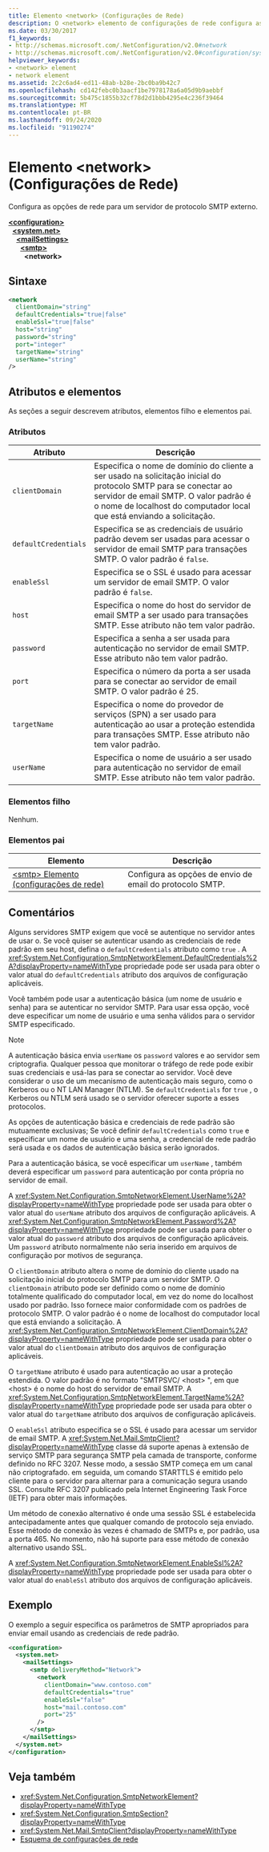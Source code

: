 ```yaml
---
title: Elemento <network> (Configurações de Rede)
description: O <network> elemento de configurações de rede configura as opções de rede para uma opção de servidor SMTP externo no .NET Framework.
ms.date: 03/30/2017
f1_keywords:
- http://schemas.microsoft.com/.NetConfiguration/v2.0#network
- http://schemas.microsoft.com/.NetConfiguration/v2.0#configuration/system.net/mailSettings/smtp/network
helpviewer_keywords:
- <network> element
- network element
ms.assetid: 2c2c6ad4-ed11-48ab-b28e-2bc0ba9b42c7
ms.openlocfilehash: cd142febc0b3aacf1be7978178a6a05d9b9aebbf
ms.sourcegitcommit: 5b475c1855b32cf78d2d1bbb4295e4c236f39464
ms.translationtype: MT
ms.contentlocale: pt-BR
ms.lasthandoff: 09/24/2020
ms.locfileid: "91190274"
---
```

# <a name="network-element-network-settings"></a>Elemento \<network> (Configurações de Rede)

Configura as opções de rede para um servidor de protocolo SMTP externo.  

[**\<configuration>**](../configuration-element.md)\
&nbsp;&nbsp;[**\<system.net>**](system-net-element-network-settings.md)\
&nbsp;&nbsp;&nbsp;&nbsp;[**\<mailSettings>**](mailsettings-element-network-settings.md)\
&nbsp;&nbsp;&nbsp;&nbsp;&nbsp;&nbsp;[**\<smtp>**](smtp-element-network-settings.md)\
&nbsp;&nbsp;&nbsp;&nbsp;&nbsp;&nbsp;&nbsp;&nbsp;**\<network>**

## <a name="syntax"></a>Sintaxe  
  
```xml  
<network  
  clientDomain="string"
  defaultCredentials="true|false"  
  enableSsl="true|false"  
  host="string"
  password="string"  
  port="integer"
  targetName="string"  
  userName="string"  
/>  
```  
  
## <a name="attributes-and-elements"></a>Atributos e elementos  

 As seções a seguir descrevem atributos, elementos filho e elementos pai.  
  
### <a name="attributes"></a>Atributos  
  
|Atributo|Descrição|  
|---------------|-----------------|  
|`clientDomain`|Especifica o nome de domínio do cliente a ser usado na solicitação inicial do protocolo SMTP para se conectar ao servidor de email SMTP. O valor padrão é o nome de localhost do computador local que está enviando a solicitação.|  
|`defaultCredentials`|Especifica se as credenciais de usuário padrão devem ser usadas para acessar o servidor de email SMTP para transações SMTP. O valor padrão é `false`.|  
|`enableSsl`|Especifica se o SSL é usado para acessar um servidor de email SMTP. O valor padrão é `false`.|  
|`host`|Especifica o nome do host do servidor de email SMTP a ser usado para transações SMTP. Esse atributo não tem valor padrão.|  
|`password`|Especifica a senha a ser usada para autenticação no servidor de email SMTP. Esse atributo não tem valor padrão.|  
|`port`|Especifica o número da porta a ser usada para se conectar ao servidor de email SMTP. O valor padrão é 25.|  
|`targetName`|Especifica o nome do provedor de serviços (SPN) a ser usado para autenticação ao usar a proteção estendida para transações SMTP. Esse atributo não tem valor padrão.|  
|`userName`|Especifica o nome de usuário a ser usado para autenticação no servidor de email SMTP. Esse atributo não tem valor padrão.|  
  
### <a name="child-elements"></a>Elementos filho  

 Nenhum.  
  
### <a name="parent-elements"></a>Elementos pai  
  
|Elemento|Descrição|  
|-------------|-----------------|  
|[\<smtp> Elemento (configurações de rede)](smtp-element-network-settings.md)|Configura as opções de envio de email do protocolo SMTP.|  
  
## <a name="remarks"></a>Comentários  

 Alguns servidores SMTP exigem que você se autentique no servidor antes de usar o. Se você quiser se autenticar usando as credenciais de rede padrão em seu host, defina o `defaultCredentials` atributo como `true` . A <xref:System.Net.Configuration.SmtpNetworkElement.DefaultCredentials%2A?displayProperty=nameWithType> propriedade pode ser usada para obter o valor atual do `defaultCredentials` atributo dos arquivos de configuração aplicáveis.  
  
 Você também pode usar a autenticação básica (um nome de usuário e senha) para se autenticar no servidor SMTP. Para usar essa opção, você deve especificar um nome de usuário e uma senha válidos para o servidor SMTP especificado.  
  
> [!NOTE]
> A autenticação básica envia `userName` os `password` valores e ao servidor sem criptografia. Qualquer pessoa que monitorar o tráfego de rede pode exibir suas credenciais e usá-las para se conectar ao servidor. Você deve considerar o uso de um mecanismo de autenticação mais seguro, como o Kerberos ou o NT LAN Manager (NTLM). Se `defaultCredentials` for `true` , o Kerberos ou NTLM será usado se o servidor oferecer suporte a esses protocolos.  
  
 As opções de autenticação básica e credenciais de rede padrão são mutuamente exclusivas; Se você definir `defaultCredentials` como `true` e especificar um nome de usuário e uma senha, a credencial de rede padrão será usada e os dados de autenticação básica serão ignorados.  
  
 Para a autenticação básica, se você especificar um `userName` , também deverá especificar um `password` para autenticação por conta própria no servidor de email.  
  
 A <xref:System.Net.Configuration.SmtpNetworkElement.UserName%2A?displayProperty=nameWithType> propriedade pode ser usada para obter o valor atual do `userName` atributo dos arquivos de configuração aplicáveis. A <xref:System.Net.Configuration.SmtpNetworkElement.Password%2A?displayProperty=nameWithType> propriedade pode ser usada para obter o valor atual do `password` atributo dos arquivos de configuração aplicáveis. Um `password` atributo normalmente não seria inserido em arquivos de configuração por motivos de segurança.  
  
 O `clientDomain` atributo altera o nome de domínio do cliente usado na solicitação inicial do protocolo SMTP para um servidor SMTP. O `clientDomain` atributo pode ser definido como o nome de domínio totalmente qualificado do computador local, em vez do nome do localhost usado por padrão. Isso fornece maior conformidade com os padrões de protocolo SMTP. O valor padrão é o nome de localhost do computador local que está enviando a solicitação. A <xref:System.Net.Configuration.SmtpNetworkElement.ClientDomain%2A?displayProperty=nameWithType> propriedade pode ser usada para obter o valor atual do `clientDomain` atributo dos arquivos de configuração aplicáveis.  
  
 O `targetName` atributo é usado para autenticação ao usar a proteção estendida. O valor padrão é no formato "SMTPSVC/ \<host> ", em que \<host> é o nome do host do servidor de email SMTP. A <xref:System.Net.Configuration.SmtpNetworkElement.TargetName%2A?displayProperty=nameWithType> propriedade pode ser usada para obter o valor atual do `targetName` atributo dos arquivos de configuração aplicáveis.  
  
 O `enableSsl` atributo especifica se o SSL é usado para acessar um servidor de email SMTP. A <xref:System.Net.Mail.SmtpClient?displayProperty=nameWithType> classe dá suporte apenas à extensão de serviço SMTP para segurança SMTP pela camada de transporte, conforme definido no RFC 3207. Nesse modo, a sessão SMTP começa em um canal não criptografado. em seguida, um comando STARTTLS é emitido pelo cliente para o servidor para alternar para a comunicação segura usando SSL. Consulte RFC 3207 publicado pela Internet Engineering Task Force (IETF) para obter mais informações.  
  
 Um método de conexão alternativo é onde uma sessão SSL é estabelecida antecipadamente antes que qualquer comando de protocolo seja enviado. Esse método de conexão às vezes é chamado de SMTPs e, por padrão, usa a porta 465. No momento, não há suporte para esse método de conexão alternativo usando SSL.  
  
 A <xref:System.Net.Configuration.SmtpNetworkElement.EnableSsl%2A?displayProperty=nameWithType> propriedade pode ser usada para obter o valor atual do `enableSsl` atributo dos arquivos de configuração aplicáveis.  
  
## <a name="example"></a>Exemplo  

 O exemplo a seguir especifica os parâmetros de SMTP apropriados para enviar email usando as credenciais de rede padrão.  
  
```xml  
<configuration>  
  <system.net>  
    <mailSettings>  
      <smtp deliveryMethod="Network">  
        <network  
          clientDomain="www.contoso.com"  
          defaultCredentials="true"  
          enableSsl="false"  
          host="mail.contoso.com"  
          port="25"  
        />  
      </smtp>  
    </mailSettings>  
  </system.net>  
</configuration>  
```  
  
## <a name="see-also"></a>Veja também

- <xref:System.Net.Configuration.SmtpNetworkElement?displayProperty=nameWithType>
- <xref:System.Net.Configuration.SmtpSection?displayProperty=nameWithType>
- <xref:System.Net.Mail.SmtpClient?displayProperty=nameWithType>
- [Esquema de configurações de rede](index.md)

